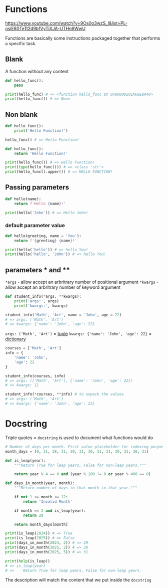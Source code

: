 # Functions

https://www.youtube.com/watch?v=9Os0o3wzS_I&list=PL-osiE80TeTt2d9bfVyTiXJA-UTHn6WwU

Functions are basically some instructions packaged together that performs a specific task.

## Blank

A function without any content

```py
def hello_func():
    pass

print(hello_func) # => <function hello_func at 0x00000201A68E8A40>
print(hello_func()) # => None
```

## Non blank

```py
def hello_func():
    print('Hello Function!')

hello_func() # => Hello Function!
```

```py
def hello_func():
    return 'Hello Function!'

print(hello_func()) # => Hello Function!
print(type(hello_func())) # => <class 'str'>
print(hello_func().upper()) # => HELLO FUNCTION!
```

## Passing parameters

```py
def hello(name):
    return f'Hello {name}!'

print(hello('John')) # => Hello John!
```

### default parameter value

```py
def hello(greeting, name = 'You'):
    return f'{greeting} {name}!'

print(hello('hello')) # => hello You!
print(hello('hello', 'John')) # => hello You!
```

## parameters \* and \*\*

`*args` - allow accept an arbritrary number of positional argument
`*kwargs` - allow accept an arbritrary number of keyword argument

```py
def student_info(*args, **kwargs):
    print('args:', args)
    print('kwargs:', kwargs)

student_info('Math', 'Art', name = 'John', age = 22)
# => args: ('Math', 'Art')
# => kwargs: {'name': 'John', 'age': 22}
```

`args: ('Math', 'Art')` = [tuple](https://github.com/lightzane/learn-python/tree/04/lists-tuples-sets?tab=readme-ov-file#tuples)
`kwargs: {'name': 'John', 'age': 22}` = [dictionary](https://github.com/lightzane/learn-python/tree/05/dictionaries?tab=readme-ov-file#dictionaries)

```py
courses = ['Math', 'Art']
info = {
    'name': 'John',
    'age': 22
}

student_info(courses, info)
# => args: (['Math', 'Art'], {'name': 'John', 'age': 22})
# => kwargs: {}

student_info(*courses, **info) # to unpack the values
# => args: ('Math', 'Art')
# => kwargs: {'name': 'John', 'age': 22}
```

# Docstring

Triple quotes = `docstring` is used to document what functions would do

```py
# Number of days per month. First value placeholder for indexing purposes.
month_days = [0, 31, 28, 31, 30, 31, 30, 31, 31, 30, 31, 30, 31]

def is_leap(year):
    """Return True for leap years, False for non-leap years."""

    return year % 4 == 0 and (year % 100 != 0 or year % 400 == 0)

def days_in_month(year, month):
    """Return number of days in that month in that year."""

    if not 1 <= month <= 12:
        return 'Invalid Month'

    if month == 2 and is_leap(year):
        return 29

    return month_days[month]

print(is_leap(2024)) # => True
print(is_leap(2025)) # => False
print(days_in_month(2024, 2)) # => 29
print(days_in_month(2025, 2)) # => 28
print(days_in_month(2025, 5)) # => 31
```

```py
print(help(is_leap))
# => is_leap(year)
# =>    Return True for leap years, False for non-leap years.
```

The description will match the content that we put inside the `docstring`
